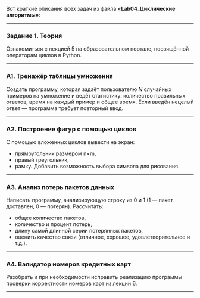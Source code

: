 Вот краткие описания всех задач из файла **«Lab04_Циклические алгоритмы»**:

---

### **Задание 1. Теория**

Ознакомиться с лекцией 5 на образовательном портале, посвящённой операторам циклов в Python.

---

### **A1. Тренажёр таблицы умножения**

Создать программу, которая задаёт пользователю *N* случайных примеров на умножение и ведёт статистику: количество правильных ответов, время на каждый пример и общее время. Если введён нецелый ответ — программа требует повторный ввод.

---

### **A2. Построение фигур с помощью циклов**

С помощью вложенных циклов вывести на экран:

* прямоугольник размером n×m,
* правый треугольник,
* рамку.
  Добавить возможность выбора символа для рисования.

---

### **A3. Анализ потерь пакетов данных**

Написать программу, анализирующую строку из 0 и 1 (1 — пакет доставлен, 0 — потерян).
Рассчитать:

* общее количество пакетов,
* количество и процент потерь,
* длину самой длинной серии потерянных пакетов,
* оценить качество связи (отличное, хорошее, удовлетворительное и т.д.).

---

### **A4. Валидатор номеров кредитных карт**

Разобрать и при необходимости исправить реализацию программы проверки корректности номеров карт из лекции 6.

---
